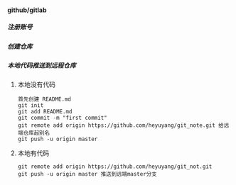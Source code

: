 #### github/gitlab

##### 注册账号

#####  创建仓库

##### 本地代码推送到远程仓库

1. 本地没有代码

   ```
   首先创建 README.md
   git init 
   git add README.md
   git commit -m "first commit"
   git remote add origin https://github.com/heyuyang/git_note.git 给远端仓库起别名
   git push -u origin master
   ```

2. 本地有代码

   ```
   git remote add origin https://github.com/heyuyang/git_not.git
   git push -u origin master 推送到远端master分支
   ```

   


